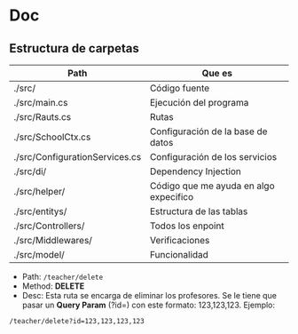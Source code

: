 # Doc

## Estructura de carpetas

| Path                              | Que es                                    |
|-----------------------------------|-------------------------------------------|
| ./src/                            | Código fuente                             |
| ./src/main.cs                     | Ejecución del programa                    |
| ./src/Rauts.cs                    | Rutas                                     |
| ./src/SchoolCtx.cs                | Configuración de la base de datos         |
| ./src/ConfigurationServices.cs    | Configuración de los servicios            |
| ./src/di/                         | Dependency Injection                      |
| ./src/helper/                     | Código que me ayuda en algo expecifico    |
| ./src/entitys/                    | Estructura de las tablas                  |
| ./src/Controllers/                | Todos los enpoint                         |
| ./src/Middlewares/                | Verificaciones                            |
| ./src/model/                      | Funcionalidad                             |


- Path: `/teacher/delete`
- Method: **DELETE**
- Desc: Esta ruta se encarga de eliminar los profesores.
    Se le tiene que pasar un **Query Param** (?id=) con este formato: 123,123,123. Ejemplo:

```url
/teacher/delete?id=123,123,123,123
```

